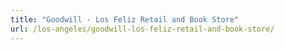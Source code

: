 ```yaml
---
title: "Goodwill - Los Feliz Retail and Book Store"
url: /los-angeles/goodwill-los-feliz-retail-and-book-store/
---
```

